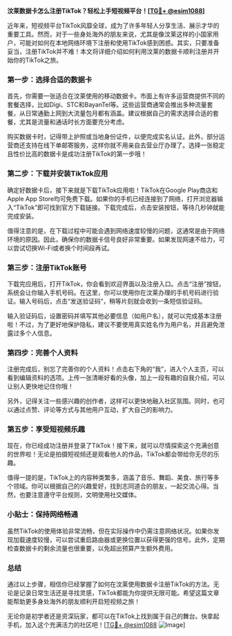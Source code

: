 **汶莱数据卡怎么注册TikTok？轻松上手短视频平台！[[TG💪+ @esim1088](https://t.me/s/esim1088)]**

近年来，短视频平台TikTok风靡全球，成为了许多年轻人分享生活、展示才华的重要工具。然而，对于一些身处海外的朋友来说，尤其是像汶莱这样的小国家用户，可能对如何在本地网络环境下注册和使用TikTok感到困惑。其实，只要准备妥当，注册TikTok并不难！本文将详细介绍如何利用汶莱的数据卡顺利注册并开始你的TikTok之旅。

### 第一步：选择合适的数据卡

首先，你需要一张适合在汶莱使用的移动数据卡。市面上有许多运营商提供不同的套餐选择，比如Digi、STC和BayanTel等。这些运营商通常会推出多种流量套餐，从日常通勤上网到大流量包月都有涵盖。建议根据自己的需求选择合适的套餐，尤其是流量和通话时长方面要充分考虑。

购买数据卡时，记得带上护照或当地身份证件，以便完成实名认证。此外，部分运营商还支持在线下单邮寄服务，这样你就不用亲自去营业厅办理了。选择一张稳定且性价比高的数据卡是成功注册TikTok的第一步哦！

### 第二步：下载并安装TikTok应用

确定好数据卡后，接下来就是下载TikTok应用啦！TikTok在Google Play商店和Apple App Store均可免费下载。如果你的手机已经连接到了网络，打开浏览器输入“TikTok”即可找到官方下载链接。下载完成后，点击安装按钮，等待几秒钟就能完成安装。

值得注意的是，在下载过程中可能会遇到网络速度较慢的问题，这通常是由于网络环境的原因。因此，确保你的数据卡信号良好非常重要。如果发现网速不给力，可以尝试切换Wi-Fi或者换个时间段再试。

### 第三步：注册TikTok账号

下载完应用后，打开TikTok，你会看到欢迎界面以及注册入口。点击“注册”按钮，系统会让你输入手机号码。在这里，你可以使用你在汶莱办理的手机号码进行验证。输入号码后，点击“发送验证码”，稍等片刻就会收到一条短信验证码。

输入验证码后，设置密码并填写其他必要信息（如用户名），就可以完成基本注册啦！不过，为了更好地保护隐私，建议不要使用真实姓名作为用户名，并且避免泄露过多个人信息。

### 第四步：完善个人资料

注册完成后，别忘了完善你的个人资料！点击右下角的“我”，进入个人主页，可以看到编辑资料的选项。上传一张清晰好看的头像，加上一段有趣的自我介绍，可以让别人更快地记住你哦！

另外，记得关注一些感兴趣的创作者，这样可以更快地融入社区氛围。同时，也可以通过点赞、评论等方式与其他用户互动，扩大自己的影响力。

### 第五步：享受短视频乐趣

现在，你已经成功注册并登录了TikTok！接下来，就可以尽情探索这个充满创意的世界啦！无论是拍摄短视频还是观看他人的作品，TikTok都会带给你无尽的乐趣。

值得一提的是，TikTok上的内容种类繁多，涵盖了音乐、舞蹈、美食、旅行等多个领域。你可以根据自己的兴趣爱好，找到志同道合的朋友，一起交流心得。当然，也要注意遵守平台规则，文明使用社交媒体。

### 小贴士：保持网络畅通

虽然TikTok的使用体验非常流畅，但在实际操作中仍需注意网络状况。如果你发现加载速度较慢，可以尝试重启路由器或更换位置以获得更强的信号。此外，定期检查数据卡的剩余流量也很重要，以免超出预算产生额外费用。

### 总结

通过以上步骤，相信你已经掌握了如何在汶莱使用数据卡注册TikTok的方法。无论是记录日常生活还是寻找灵感，TikTok都能为你提供无限可能。希望这篇文章能帮助更多身处海外的朋友顺利开启短视频之旅！

无论你是初学者还是资深玩家，都可以在TikTok上找到属于自己的舞台。快拿起手机，加入这个充满活力的社区吧！[[TG💪+ @esim1088](https://t.me/s/esim1088) ![Image](https://i.postimg.cc/4NQfJmqS/Snipaste-2025-05-13-00-14-12.png)]